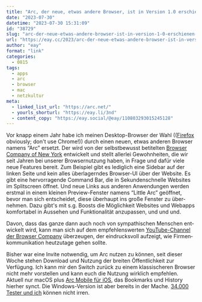 ```yaml
---
title: "Arc, der neue, etwas andere Browser, ist in Version 1.0 erschienen und nun ohne Invite verfügbar"
date: "2023-07-30"
datetime: "2023-07-30 15:31:09"
id: "38729"
slug: "arc-der-neue-etwas-andere-browser-ist-in-version-1-0-erschienen-und-nun-ohne-invite-verfuegbar"
url: "https://eay.cc/2023/arc-der-neue-etwas-andere-browser-ist-in-version-1-0-erschienen-und-nun-ohne-invite-verfuegbar/"
author: "eay"
format: "link"
categories:
  - 0815
tags:
  - apps
  - arc
  - browser
  - mac
  - netzkultur
meta:
  - linked_list_url: "https://arc.net/"
  - yourls_shorturl: "https://eay.li/3nd"
  - content_copy: "https://eay.social/@eay/110803293015245128"
---
```


Vor knapp einem Jahr habe ich meinen Desktop-Browser der Wahl (([Firefox](https://www.mozilla.org/de/firefox/new/) obviously; don't use Chrome!)) durch einen neuen, etwas anderen Browser namens “Arc” ersetzt. Der wird von der selbstbewusst betitelten [Browser Company of New York](https://thebrowser.company/) entwickelt und stellt allerlei Gewohnheiten, die wir seit Jahren bei unserer Browser­nutzung haben, in Frage und dafür viele neue Features bereit. Zum Beispiel gibt es lediglich eine Sidebar auf der linken Seite und kein alles überlagerndes Browser-UI über der Website. Es gibt eine hervorragende Command Bar, die in Sekunden­schnelle Websites im Splitscreen öffnet. Und neue Links aus anderen Anwendungen werden erstmal in einem kleinen Preview-Fenster namens “Little Arc” geöffnet, bevor man sich entscheidet, diese überhaupt ins große Fenster zu über­nehmen. Dazu gibt's mit s.g. Boosts die Möglichkeit Websites und Webapps komfortabel in Aussehen und Funktionalität anzupassen, und und und.

Davon, dass das ganze dann auch noch von sympathischen Menschen ent­wickelt wird, kann man sich auf dem empfehlens­werten [YouTube-Channel der Browser Company](https://www.youtube.com/c/TheBrowserCompany) überzeugen, der eindrucksvoll aufzeigt, wie Firmen­kommunikation heutzutage gehen sollte.

Bisher war eine Invite notwendig, um Arc nutzen zu können, seit dieser Woche stehen Download und Nutzung der breiten Öffent­lich­keit zur Verfügung. Ich kann mir den Switch zurück zu einem klassischeren Browser nicht mehr vor­stellen und kann euch die Nutzung wirklich empfehlen. Aktuell nur macOS plus [Arc Mobile für iOS](https://apps.apple.com/de/app/arc-mobile-companion/id1669785846), das Bookmarks und History hierher synct. Die Windows-Version ist aber bereits in der Mache. [34.000 Tester und ich](https://arc.net/credits) können nicht irren.
